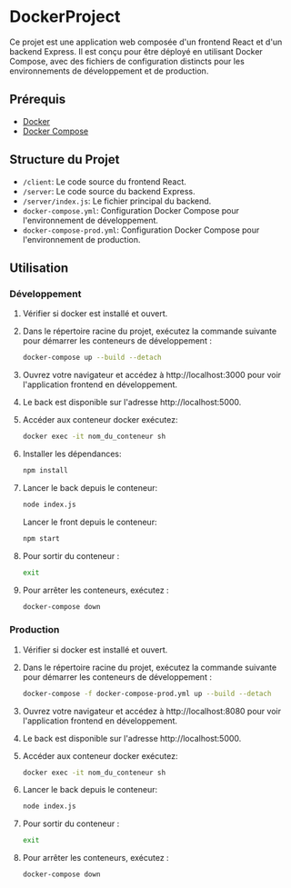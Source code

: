 # DockerProject

Ce projet est une application web composée d'un frontend React et d'un backend Express. Il est conçu pour être déployé en utilisant Docker Compose, avec des fichiers de configuration distincts pour les environnements de développement et de production.

## Prérequis

- [Docker](https://docs.docker.com/get-docker/)
- [Docker Compose](https://docs.docker.com/compose/install/)

## Structure du Projet

- `/client`: Le code source du frontend React.
- `/server`: Le code source du backend Express.
- `/server/index.js`: Le fichier principal du backend.
- `docker-compose.yml`: Configuration Docker Compose pour l'environnement de développement.
- `docker-compose-prod.yml`: Configuration Docker Compose pour l'environnement de production.

## Utilisation

### Développement

1. Vérifier si docker est installé et ouvert.

2. Dans le répertoire racine du projet, exécutez la commande suivante pour démarrer les conteneurs de développement :

   ```bash
   docker-compose up --build --detach
   ```
3. Ouvrez votre navigateur et accédez à http://localhost:3000 pour voir l'application frontend en développement.

4. Le back est disponible sur l'adresse http://localhost:5000.

5. Accéder aux conteneur docker exécutez:

   ```bash
   docker exec -it nom_du_conteneur sh
   ```

6. Installer les dépendances: 

   ```bash
   npm install
   ```

7. Lancer le back depuis le conteneur: 

   ```bash
   node index.js
   ```

   Lancer le front depuis le conteneur:

    ```bash
    npm start
    ```

8. Pour sortir du conteneur : 
  
   ```bash
   exit
   ```
9. Pour arrêter les conteneurs, exécutez :
  
   ```bash
   docker-compose down
   ```

### Production

1. Vérifier si docker est installé et ouvert.

2. Dans le répertoire racine du projet, exécutez la commande suivante pour démarrer les conteneurs de développement :

   ```bash
   docker-compose -f docker-compose-prod.yml up --build --detach
   ```
3. Ouvrez votre navigateur et accédez à http://localhost:8080 pour voir l'application frontend en développement.

4. Le back est disponible sur l'adresse http://localhost:5000.

5. Accéder aux conteneur docker exécutez:

   ```bash
   docker exec -it nom_du_conteneur sh
   ```

6. Lancer le back depuis le conteneur: 
   ```bash
   node index.js
   ```

7. Pour sortir du conteneur : 
  
   ```bash
   exit
   ```
8. Pour arrêter les conteneurs, exécutez :
  
   ```bash
   docker-compose down
   ```